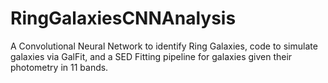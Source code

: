 # RingGalaxiesCNNAnalysis
A Convolutional Neural Network to identify Ring Galaxies, code to simulate galaxies via GalFit, and a SED Fitting pipeline for galaxies given their photometry in 11 bands. 
